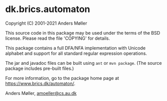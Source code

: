 # dk.brics.automaton

Copyright (C) 2001-2021 Anders Møller

This source code in this package may be used under the terms of the
BSD license.  Please read the file 'COPYING' for details.

This package contains a full DFA/NFA implementation with Unicode
alphabet and support for all standard regular expression operations.

The jar and javadoc files can be built using `ant` or `mvn package`.
(The source package includes pre-built files.)

For more information, go to the package home page at
https://www.brics.dk/automaton/.


Anders Møller,
amoeller@cs.au.dk
